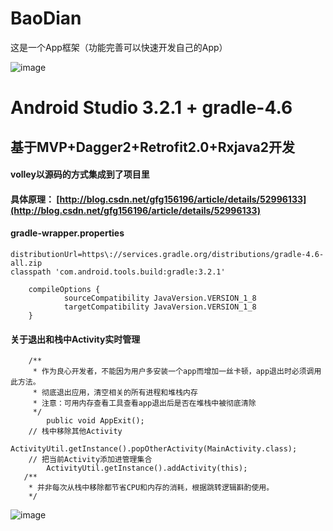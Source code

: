 # BaoDian

这是一个App框架（功能完善可以快速开发自己的App）

![image](https://github.com/yugu88/BaoDian/blob/master/doc/device-2018-12-06-153552.gif)

# Android Studio 3.2.1 + gradle-4.6

## 基于MVP+Dagger2+Retrofit2.0+Rxjava2开发

#### volley以源码的方式集成到了项目里

#### 具体原理： [http://blog.csdn.net/gfg156196/article/details/52996133](http://blog.csdn.net/gfg156196/article/details/52996133)

#### gradle-wrapper.properties
    distributionUrl=https\://services.gradle.org/distributions/gradle-4.6-all.zip
    classpath 'com.android.tools.build:gradle:3.2.1'

```
    compileOptions {
            sourceCompatibility JavaVersion.VERSION_1_8
            targetCompatibility JavaVersion.VERSION_1_8
    }

```

#### 关于退出和栈中Activity实时管理
```
    /**
     * 作为良心开发者，不能因为用户多安装一个app而增加一丝卡顿，app退出时必须调用此方法。
     * 彻底退出应用，清空相关的所有进程和堆栈内存
     * 注意：可用内存查看工具查看app退出后是否在堆栈中被彻底清除
     */
        public void AppExit();
    // 栈中移除其他Activity
        ActivityUtil.getInstance().popOtherActivity(MainActivity.class);
    // 把当前Activity添加进管理集合
        ActivityUtil.getInstance().addActivity(this);
   /**
    * 并非每次从栈中移除都节省CPU和内存的消耗，根据跳转逻辑斟酌使用。
    */
```

![image](https://github.com/yugu88/BaoDian/blob/master/app/src/main/res/mipmap-xxhdpi/main_gg.jpeg)
